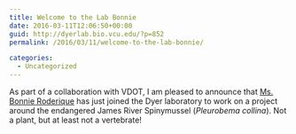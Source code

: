 ```yaml
---
title: Welcome to the Lab Bonnie
date: 2016-03-11T12:06:50+00:00
guid: http://dyerlab.bio.vcu.edu/?p=852
permalink: /2016/03/11/welcome-to-the-lab-bonnie/

categories:
  - Uncategorized
---
```

As part of a collaboration with VDOT, I am pleased to announce that [Ms. Bonnie Roderique](http://dyerlab.bio.vcu.edu/people/) has just joined the Dyer laboratory to work on a project around the endangered James River Spinymussel (_Pleurobema collina_).  Not a plant, but at least not a vertebrate!